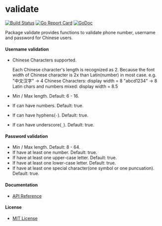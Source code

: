 # validate

[![Build Status](https://travis-ci.org/northbright/validate.svg?branch=master)](https://travis-ci.org/northbright/validate)
[![Go Report Card](https://goreportcard.com/badge/github.com/northbright/validate)](https://goreportcard.com/report/github.com/northbright/validate)
[![GoDoc](https://godoc.org/github.com/northbright/validate?status.svg)](https://godoc.org/github.com/northbright/validate)

Package validate provides functions to validate phone number, username and password for Chinese users.

#### Username validation
  * Chinese Characters supported.
  
      Each Chinese character's length is recognized as 2.
      Because the font width of Chinese character is 2x than Latin(number) in most case.
      e.g.
      "中文汉字" -> 4 Chinese Characters: display width = 8
      "abcd1234" -> 8 Latin chars and numbers mixed: display width = 8.5      

  * Min / Max length. Default: 6 - 16.
  * If can have numbers. Default: true.
  * If can have hyphens(`-`). Default: true.
  * If can have underscore(`_`). Default: true.

#### Password validation
  * Min / Max length. Default: 8 - 64.
  * If have at least one number. Default: true.
  * If have at least one upper-case letter. Default: true.
  * If have at least one lower-case letter. Default: true.
  * If have at least one special character(one symbol or one puncuation). Default: true.

#### Documentation
* [API Reference](http://godoc.org/github.com/northbright/validate)

#### License
* [MIT License](LICENSE)
